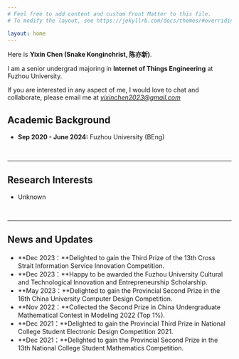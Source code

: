 ```yaml
---
# Feel free to add content and custom Front Matter to this file.
# To modify the layout, see https://jekyllrb.com/docs/themes/#overriding-theme-defaults

layout: home
---
```


Here is **Yixin Chen (Snake Konginchrist, 陈亦新)**.

I am a senior undergrad majoring in **Internet of Things Engineering** at Fuzhou University.

If you are interested in any aspect of me, I would love to chat and collaborate, please email me at *yixinchen2023@gmail.com*

## Academic Background

- **Sep 2020 - June 2024:** Fuzhou University (BEng)

<br>

---

## Research Interests

- Unknown

<br>

---

## News and Updates

- **Dec 2023：**Delighted to gain the Third Prize of the 13th Cross Strait Information Service Innovation Competition.
- **Dec 2023：**Happy to be awarded the Fuzhou University Cultural and Technological Innovation and Entrepreneurship Scholarship.
- **May 2023：**Delighted to gain the Provincial Second Prize in the 16th China University Computer Design Competition.
- **Nov 2022：**Collected the Second Prize in China Undergraduate Mathematical Contest in Modeling 2022 (Top 1%).
- **Dec 2021：**Delighted to gain the Provincial Third Prize in National College Student Electronic Design Competition 2021.
- **Dec 2021：**Delighted to gain the Provincial Second Prize in the 13th National College Student Mathematics Competition.

<script async src="https://pagead2.googlesyndication.com/pagead/js/adsbygoogle.js?client=ca-pub-8635664211577235" crossorigin="anonymous"></script>
